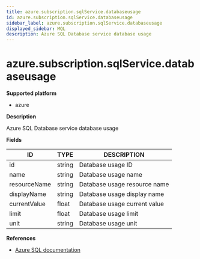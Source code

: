 ```yaml
---
title: azure.subscription.sqlService.databaseusage
id: azure.subscription.sqlService.databaseusage
sidebar_label: azure.subscription.sqlService.databaseusage
displayed_sidebar: MQL
description: Azure SQL Database service database usage
---
```


# azure.subscription.sqlService.databaseusage

**Supported platform**

- azure

**Description**

Azure SQL Database service database usage

**Fields**

| ID           | TYPE   | DESCRIPTION                  |
| ------------ | ------ | ---------------------------- |
| id           | string | Database usage ID            |
| name         | string | Database usage name          |
| resourceName | string | Database usage resource name |
| displayName  | string | Database usage display name  |
| currentValue | float  | Database usage current value |
| limit        | float  | Database usage limit         |
| unit         | string | Database usage unit          |

**References**

- [Azure SQL documentation](https://learn.microsoft.com/en-us/azure/azure-sql/)
